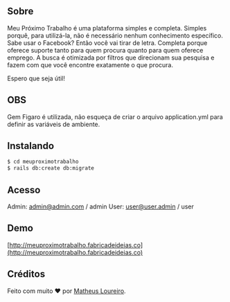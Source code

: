 ## Sobre

Meu Próximo Trabalho é uma plataforma simples e completa. Simples porquê, para utilizá-la, não é necessário nenhum conhecimento específico. Sabe usar o Facebook? Então você vai tirar de letra. Completa porque oferece suporte tanto para quem procura quanto para quem oferece emprego. A busca é otimizada por filtros que direcionam sua pesquisa e fazem com que você encontre exatamente o que procura. 

Espero que seja útil!

## OBS

Gem Figaro é utilizada, não esqueça de criar o arquivo application.yml para definir as variáveis de ambiente.

## Instalando

```sh
$ cd meuproximotrabalho
$ rails db:create db:migrate
```

## Acesso

Admin: admin@admin.com / admin
User: user@user.admin / user

## Demo

[http://meuproximotrabalho.fabricadeideias.co](http://meuproximotrabalho.fabricadeideias.co)

## Créditos

Feito com muito ♥ por [Matheus Loureiro](http://fb.com/mathloureiro).
